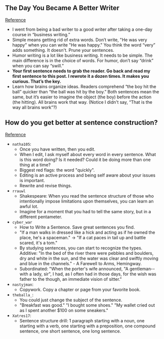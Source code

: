 ## The Day You Became A Better Writer
[Reference](http://dilbertblog.typepad.com/the_dilbert_blog/2007/06/the_day_you_bec.html)

- I went from being a bad writer to a good writer after taking a one-day course in “business writing.”
- Simple means getting rid of extra words. Don’t write, "He was very happy" when you can write "He was happy." You think the word “very” adds something. It doesn't. Prune your sentences.
- Humor writing is a lot like business writing. It needs to be simple. The main difference is in the choice of words. For humor, don’t say “drink” when you can say “swill.”
- **Your first sentence needs to grab the reader. Go back and read my first sentence to this post. I rewrote it a dozen times. It makes you curious. That’s the key.**
- Learn how brains organize ideas. Readers comprehend “the boy hit the ball” quicker than “the ball was hit by the boy.” Both sentences mean the same, but it’s easier to imagine the object (the boy) before the action (the hitting). All brains work that way. (Notice I didn't say, “That is the way all brains work”?)

## How do you get better at sentence construction?
[Reference](https://www.reddit.com/r/writing/comments/80m8ua/how_do_you_get_better_at_sentence_construction/)

- `natha105`:
  - Once you have written, then you edit.
  - When I edit, I ask myself about every word in every sentence. What is this word doing? Is it needed? Could it be doing more than one thing at a time?
  - Biggest red flags: the word "quickly".
  - Editing is an active process and being self aware about your issues is important.
  - Rewrite and revise things.
- `rrauwl`
  - Shakespeare: When you read the sentence structure of those who intentionally impose limitations upon themselves, you can learn an awful lot.
  - Imagine for a moment that you had to tell the same story, but in a different pentameter.
- `cyber_war`
  - How to Write a Sentence. Save great sentences you find.
  - "If a man walks in dressed like a hick and acting as if he owned the place, he's a spaceman." → "If a cat paces in tail up and battle scared, it's a tom."
  - By studying sentences, you can start to recognize the types. Additive: "In the bed of the river there were pebbles and boulders, dry and white in the sun, and the water was clear and swiftly moving and blue in the channels." - A Farewell to Arms, Hemingway.
  - Subordinated: "When the porter's wife announced, "A gentleman--with a lady, sir", I had, as I often had in those days, for the wish was father to the though, an immediate vision of sitter."
- `nastyjman`:
  - Copywork. Copy a chapter or page from your favorite book.
- `theballa_`:
  - You could just change the subject of the sentence.
  - "Breakfast was good." "I bought some shoes." "My wallet cried out as I spent another $100 on some sneakers."
- `Xatres17`:
  - Sentence structure drill: 1 paragraph starting with a noun, one starting with a verb, one starting with a preposition, one compound sentence, one short sentence, one long sentence.

